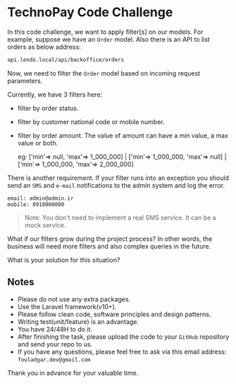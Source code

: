 # TechnoPay Code Challenge
In this code challenge, we want to apply filter[s] on our models.
For example, suppose we have an `Order` model. Also there is an API to list orders as below address:

```sh
api.lendo.local/api/backoffice/orders
```

Now, we need to filter the `Order` model based on incoming request parameters.

Currently, we have 3 filters here:

- filter by order status.
- filter by customer national code or mobile number.
- filter by order amount. The value of amount can have a min value, a max value or both. 

  eg: ['min'=> null, 'max'=> 1_000_000] | ['min'=> 1_000_000, 'max'=> null] | ['min'=> 1_000_000, 'max'=> 2_000_000]

There is another requirement. If your filter runs into an exception you should send an `SMS` and `e-mail` notifications to the admin system and log the error.
```
email: admin@admin.ir
mobile: 0910000000
```
> Note: You don't need to implement a real SMS service. It can be a mock service.

What if our filters grow during the project process?
In other words, the business will need more filters and also complex queries in the future.

What is your solution for this situation?

## Notes
- Please do not use any extra packages.
- Use the Laravel framework(v10+).
- Please follow clean code, software principles and design patterns.
- Writing test(unit/feature) is an advantage.
- You have 24/48H to do it.
- After finishing the task, please upload the code to your `GitHub` repository and send your repo to us.
- If you have any questions, please feel free to ask via this email address: `fouladgar.dev@gmail.com`

Thank you in advance for your valuable time.
